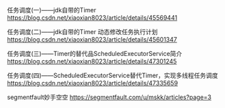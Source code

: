 
任务调度(一)——jdk自带的Timer
https://blog.csdn.net/xiaoxian8023/article/details/45569441

任务调度(二)——jdk自带的Timer 动态修改任务执行计划
https://blog.csdn.net/xiaoxian8023/article/details/45601347

任务调度(三)——Timer的替代品ScheduledExecutorService简介
https://blog.csdn.net/xiaoxian8023/article/details/47301245

任务调度(四)——ScheduledExecutorService替代Timer，实现多线程任务调度
https://blog.csdn.net/xiaoxian8023/article/details/47335659

segmentfault妙手空空
https://segmentfault.com/u/mskk/articles?page=3